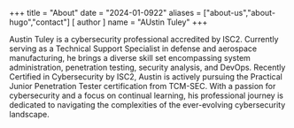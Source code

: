 +++
title = "About"
date = "2024-01-0922"
aliases = ["about-us","about-hugo","contact"]
[ author ]
  name = "AUstin Tuley"
+++

Austin Tuley is a cybersecurity professional accredited by ISC2. Currently serving as a Technical Support Specialist in defense and aerospace manufacturing, he brings a diverse skill set encompassing system administration, penetration testing, security analysis, and DevOps. Recently Certified in Cybersecurity by ISC2, Austin is actively pursuing the Practical Junior Penetration Tester certification from TCM-SEC. With a passion for cybersecurity and a focus on continual learning, his professional journey is dedicated to navigating the complexities of the ever-evolving cybersecurity landscape.








